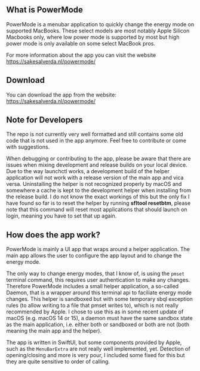 ## What is PowerMode
PowerMode is a menubar application to quickly change the energy mode on supported MacBooks. These select models are most notably Apple Silicon Macbooks only, where low power mode is supported by most but high power mode is only available on some select MacBook pros.

For more information about the app you can visit the website <https://sakesalverda.nl/powermode/>

## Download
You can download the app from the website: <https://sakesalverda.nl/powermode/>

## Note for Developers
The repo is not currently very well formatted and still contains some old code that is not used in the app anymore. Feel free to contribute or come with suggestions.

When debugging or contributing to the app, please be aware that there are issues when mixing development and release builds on your local device. Due to the way launchctl works, a development build of the helper application will not work with a release version of the main app and vica versa.
Uninstalling the helper is not recognized properly by macOS and somewhere a cache is kept to the development helper when installing from the release build. I do not know the exact workings of this but the only fix I have found so far is to reset the helper by running **sfltool resetbtm**, please note that this command will reset most applications that should launch on login, meaning you have to set that up again.

## How does the app work?
PowerMode is mainly a UI app that wraps around a helper application. The main app allows the user to configure the app layout and to change the energy mode.

The only way to change energy modes, that I know of, is using the `pmset` terminal command, this requires user authentication to make any changes. Therefore PowerMode includes a small helper application, a so-called Daemon, that is a wrapper around this terminal api to faciliate energy mode changes. 
This helper is sandboxed but with some temporary sbql exception rules (to allow writing to a file that pmset writes to), which is not really recommended by Apple. I chose to use this as in some recent update of macOS (e.g. macOS 14 or 15), a daemon must have the same sandbox state as the main application, i.e. either both or sandboxed or both are not (both meaning the main app and the helper). 

The app is written in SwiftUI, but some components provided by Apple, such as the `MenuBarExtra` are not really well implemented, yet. Detection of opening/closing and more is very pour, I included some fixed for this but they are quite sensitive to order of calling.

